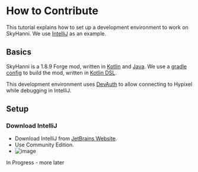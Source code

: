 # How to Contribute

This tutorial explains how to set up a development environment to work on SkyHanni. We use [IntelliJ](https://www.jetbrains.com/idea/) as an example.

## Basics
SkyHanni is a 1.8.9 Forge mod, written in [Kotlin](https://kotlinlang.org/) and [Java](https://www.java.com/en/).
We use a [gradle config](https://gradle.org/) to build the mod, 
written in [Kotlin DSL](https://docs.gradle.org/current/userguide/kotlin_dsl.html).

This development environment uses [DevAuth](https://github.com/DJtheRedstoner/DevAuth) to allow connecting to Hypixel while debugging in IntelliJ.

## Setup

### Download IntelliJ
- Download IntelliJ from [JetBrains Website](https://www.jetbrains.com/idea/download/).
- Use Community Edition.
- ![image](https://github.com/hannibal002/SkyHanni/assets/24389977/68b9044c-42d0-44ba-85f7-9848a35a27b2)

In Progress - more later
